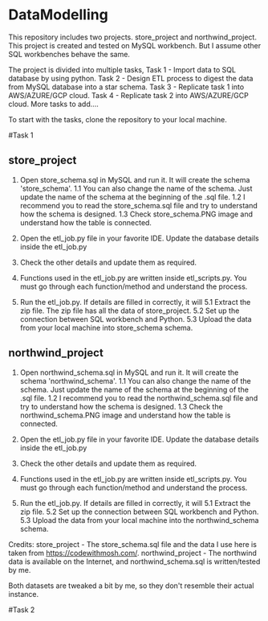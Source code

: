 # DataModelling
This repository includes two projects. store_project and northwind_project. This project is created and tested on MySQL workbench. But I assume other SQL workbenches behave the same.

The project is divided into multiple tasks, 
Task 1 - Import data to SQL database by using python.
Task 2 - Design ETL process to digest the data from MySQL database into a star schema. 
Task 3 - Replicate task 1 into AWS/AZURE/GCP cloud.
Task 4 - Replicate task 2 into AWS/AZURE/GCP cloud.
More tasks to add....

To start with the tasks, clone the repository to your local machine.

#Task 1

## store_project
1. Open store_schema.sql in MySQL and run it. It will create the schema 'store_schema'. 
  1.1 You can also change the name of the schema. Just update the name of the schema at the beginning of the .sql file.
  1.2 I recommend you to read the store_schema.sql file and try to understand how the schema is designed.
  1.3 Check store_schema.PNG image and understand how the table is connected.

2. Open the etl_job.py file in your favorite IDE. Update the database details inside the etl_job.py
3. Check the other details and update them as required.
4. Functions used in the etl_job.py are written inside etl_scripts.py. You must go through each function/method and understand the process.
5. Run the etl_job.py. If details are filled in correctly, it will
    5.1 Extract the zip file. The zip file has all the data of store_project.
    5.2 Set up the connection between SQL workbench and Python.
    5.3 Upload the data from your local machine into store_schema schema.


## northwind_project
1. Open northwind_schema.sql in MySQL and run it. It will create the schema 'northwind_schema'. 
    1.1 You can also change the name of the schema. Just update the name of the schema at the beginning of the .sql file.
    1.2 I recommend you to read the northwind_schema.sql file and try to understand how the schema is designed.
    1.3 Check the northwind_schema.PNG image and understand how the table is connected.

2. Open the etl_job.py file in your favorite IDE. Update the database details inside the etl_job.py
3. Check the other details and update them as required.
4. Functions used in the etl_job.py are written inside etl_scripts.py. You must go through each function/method and understand the process.
5. Run the etl_job.py. If details are filled in correctly, it will
    5.1 Extract the zip file.
    5.2 Set up the connection between SQL workbench and Python.
    5.3 Upload the data from your local machine into the northwind_schema schema.

Credits: 
store_project - The store_schema.sql file and the data I use here is taken from https://codewithmosh.com/. 
northwind_project - The northwind data is available on the Internet, and northwind_schema.sql is written/tested by me. 

Both datasets are tweaked a bit by me, so they don't resemble their actual instance.

#Task 2
